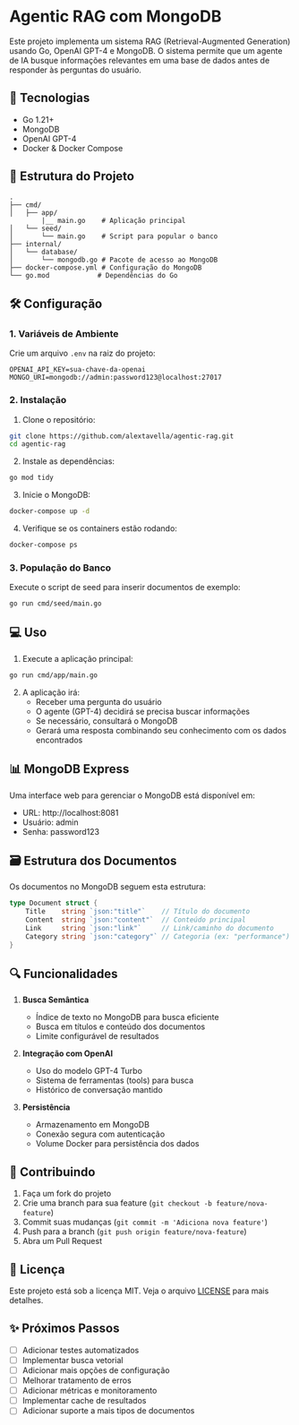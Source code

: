 # Agentic RAG com MongoDB

Este projeto implementa um sistema RAG (Retrieval-Augmented Generation) usando Go, OpenAI GPT-4 e MongoDB. O sistema permite que um agente de IA busque informações relevantes em uma base de dados antes de responder às perguntas do usuário.

## 🚀 Tecnologias

- Go 1.21+
- MongoDB
- OpenAI GPT-4
- Docker & Docker Compose

## 📁 Estrutura do Projeto

```
.
├── cmd/
│   ├── app/
        |__ main.go    # Aplicação principal
│   └── seed/
│       └── main.go    # Script para popular o banco
├── internal/
│   └── database/
│       └── mongodb.go # Pacote de acesso ao MongoDB
├── docker-compose.yml # Configuração do MongoDB
└── go.mod            # Dependências do Go
```

## 🛠️ Configuração

### 1. Variáveis de Ambiente

Crie um arquivo `.env` na raiz do projeto:

```env
OPENAI_API_KEY=sua-chave-da-openai
MONGO_URI=mongodb://admin:password123@localhost:27017
```

### 2. Instalação

1. Clone o repositório:

```bash
git clone https://github.com/alextavella/agentic-rag.git
cd agentic-rag
```

2. Instale as dependências:

```bash
go mod tidy
```

3. Inicie o MongoDB:

```bash
docker-compose up -d
```

4. Verifique se os containers estão rodando:

```bash
docker-compose ps
```

### 3. População do Banco

Execute o script de seed para inserir documentos de exemplo:

```bash
go run cmd/seed/main.go
```

## 💻 Uso

1. Execute a aplicação principal:

```bash
go run cmd/app/main.go
```

2. A aplicação irá:
   - Receber uma pergunta do usuário
   - O agente (GPT-4) decidirá se precisa buscar informações
   - Se necessário, consultará o MongoDB
   - Gerará uma resposta combinando seu conhecimento com os dados encontrados

## 📊 MongoDB Express

Uma interface web para gerenciar o MongoDB está disponível em:

- URL: http://localhost:8081
- Usuário: admin
- Senha: password123

## 🗃️ Estrutura dos Documentos

Os documentos no MongoDB seguem esta estrutura:

```go
type Document struct {
    Title    string `json:"title"`    // Título do documento
    Content  string `json:"content"`  // Conteúdo principal
    Link     string `json:"link"`     // Link/caminho do documento
    Category string `json:"category"` // Categoria (ex: "performance")
}
```

## 🔍 Funcionalidades

1. **Busca Semântica**

   - Índice de texto no MongoDB para busca eficiente
   - Busca em títulos e conteúdo dos documentos
   - Limite configurável de resultados

2. **Integração com OpenAI**

   - Uso do modelo GPT-4 Turbo
   - Sistema de ferramentas (tools) para busca
   - Histórico de conversação mantido

3. **Persistência**
   - Armazenamento em MongoDB
   - Conexão segura com autenticação
   - Volume Docker para persistência dos dados

## 🤝 Contribuindo

1. Faça um fork do projeto
2. Crie uma branch para sua feature (`git checkout -b feature/nova-feature`)
3. Commit suas mudanças (`git commit -m 'Adiciona nova feature'`)
4. Push para a branch (`git push origin feature/nova-feature`)
5. Abra um Pull Request

## 📝 Licença

Este projeto está sob a licença MIT. Veja o arquivo [LICENSE](LICENSE) para mais detalhes.

## ✨ Próximos Passos

- [ ] Adicionar testes automatizados
- [ ] Implementar busca vetorial
- [ ] Adicionar mais opções de configuração
- [ ] Melhorar tratamento de erros
- [ ] Adicionar métricas e monitoramento
- [ ] Implementar cache de resultados
- [ ] Adicionar suporte a mais tipos de documentos
